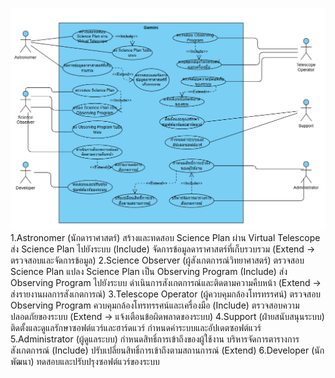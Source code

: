 ![usecase diagram](https://github.com/ICT-Mahidol/2024-ITDS361-Gemini3/blob/master/Screenshot%202025-02-05%20225219.png)
1.Astronomer (นักดาราศาสตร์)
สร้างและทดสอบ Science Plan ผ่าน Virtual Telescope
ส่ง Science Plan ไปยังระบบ (Include)
จัดการข้อมูลดาราศาสตร์ที่เก็บรวบรวม (Extend → ตรวจสอบและจัดการข้อมูล)
2.Science Observer (ผู้สังเกตการณ์วิทยาศาสตร์)
ตรวจสอบ Science Plan
แปลง Science Plan เป็น Observing Program (Include)
ส่ง Observing Program ไปยังระบบ
ดำเนินการสังเกตการณ์และติดตามความคืบหน้า (Extend → ส่งรายงานผลการสังเกตการณ์)
3.Telescope Operator (ผู้ควบคุมกล้องโทรทรรศน์)
ตรวจสอบ Observing Program
ควบคุมกล้องโทรทรรศน์และเครื่องมือ (Include)
ตรวจสอบความปลอดภัยของระบบ (Extend → แจ้งเตือนข้อผิดพลาดของระบบ)
4.Support (ฝ่ายสนับสนุนระบบ)
ติดตั้งและดูแลรักษาซอฟต์แวร์และฮาร์ดแวร์
กำหนดค่าระบบและอัปเดตซอฟต์แวร์
5.Administrator (ผู้ดูแลระบบ)
กำหนดสิทธิ์การเข้าถึงของผู้ใช้งาน
บริหารจัดการตารางการสังเกตการณ์ (Include)
ปรับเปลี่ยนสิทธิ์การเข้าถึงตามสถานการณ์ (Extend)
6.Developer (นักพัฒนา)
ทดสอบและปรับปรุงซอฟต์แวร์ของระบบ
